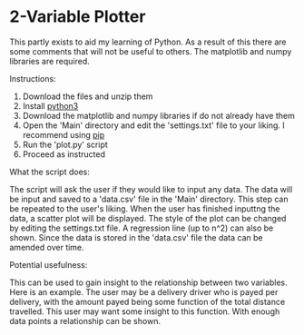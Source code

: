 # 2-Variable Plotter 

This partly exists to aid my learning of Python. As a result of this there are some comments that will not be useful to others. The matplotlib and numpy libraries are required.

Instructions:

1. Download the files and unzip them
2. Install [python3](https://www.python.org/downloads/)
3. Download the matplotlib and numpy libraries if do not already have them
4. Open the 'Main' directory and edit the 'settings.txt' file to your liking. I recommend using [pip](https://pip.pypa.io/en/stable/installing/)
5. Run the 'plot.py' script 
6. Proceed as instructed

What the script does:

The script will ask the user if they would like to input any data. The data will be input and saved to a 'data.csv' file in the 'Main' directory. This step can be repeated to the user's liking. When the user has finished inputtng the data, a scatter plot will be displayed. The style of the plot can be changed by editing the settings.txt file. A regression line (up to n^2) can also be shown. Since the data is stored in the 'data.csv' file the data can be amended over time.

Potential usefulness:

This can be used to gain insight to the relationship between two variables. Here is an example. The user may be a delivery driver who is payed per delivery, with the amount payed being some function of the total distance travelled. This user may want some insight to this function. With enough data points a relationship can be shown.
